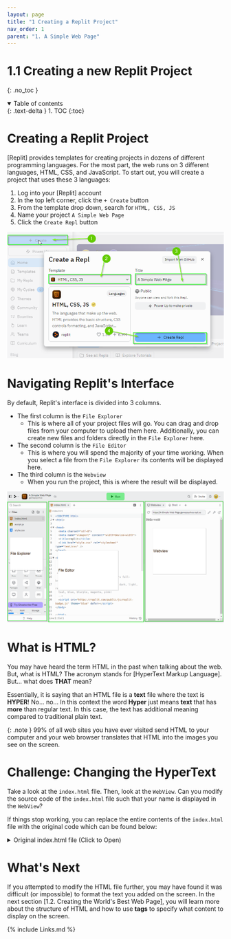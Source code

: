 ```yaml
---
layout: page
title: "1 Creating a Replit Project"
nav_order: 1
parent: "1. A Simple Web Page"
---
```


# 1.1 Creating a new Replit Project
{: .no_toc }


<details open markdown="block">
  <summary>
    Table of contents
  </summary>
  {: .text-delta }
1. TOC
{:toc}
</details>

# Creating a Replit Project

[Replit] provides templates for creating projects in dozens of different
programming languages. For the most part, the web runs on 3 different languages,
HTML, CSS, and JavaScript. To start out, you will create a project that uses
these 3 languages:

1. Log into your [Replit] account
2. In the top left corner, click the `+ Create` button
3. From the template drop down, search for `HTML, CSS, JS`
4. Name your project `A Simple Web Page`
5. Click the `Create Repl` button

![Create a Repl](../../imgs/1.1-creating-a-new-replit-project/00-create-html-project.png)

# Navigating Replit's Interface

By default, Replit's interface is divided into 3 columns. 

* The first column is the `File Explorer`
  * This is where all of your project files will go. You can drag and drop files
    from your computer to upload them here. Additionally, you can create new
    files and folders directly in the `File Explorer` here.
* The second column is the `File Editor`
  * This is where you will spend the majority of your time working. When you
    select a file from the `File Explorer` its contents will be displayed here.
* The third column is the `Webview`
  * When you run the project, this is where the result will be displayed.

![Replit Interface](../../imgs/1.1-creating-a-new-replit-project/01-replit-interface.png)

# What is HTML?

You may have heard the term HTML in the past when talking about the web. But,
what is HTML? The acronym stands for [HyperText Markup Language]. But... what
does **THAT** mean?

Essentially, it is saying that an HTML file is a **text** file where the text is
**HYPER**! No... no... In this context the word **Hyper** just means **text**
that has **more** than regular text. In this case, the text has additional
meaning compared to traditional plain text.

{: .note }
99% of all web sites you have ever visited send HTML to your computer and your
web browser translates that HTML into the images you see on the screen.

# Challenge: Changing the HyperText

Take a look at the `index.html` file. Then, look at the `WebView`. Can you
modify the source code of the `index.html` file such that your name is displayed
in the `WebView`?

If things stop working, you can replace the entire contents of the `index.html` file with the
original code which can be found below:

<details markdown="block">
  <summary>
    Original index.html file (Click to Open)
  </summary>

```html
<!DOCTYPE html>
<html>

<head>
  <meta charset="utf-8">
  <meta name="viewport" content="width=device-width">
  <title>replit</title>
  <link href="style.css" rel="stylesheet" type="text/css" />
</head>

<body>
  Hello world
  <script src="script.js"></script>

 <!--
  This script places a badge on your repl's full-browser view back to your repl's cover
  page. Try various colors for the theme: dark, light, red, orange, yellow, lime, green,
  teal, blue, blurple, magenta, pink!
  -->
  <script src="https://replit.com/public/js/replit-badge.js" theme="blue" defer></script> 
</body>

</html>

```
</details>

# What's Next

If you attempted to modify the HTML file further, you may have found it was
difficult (or impossible) to format the text you added on the screen. In the
next section [1.2. Creating the World's Best Web Page], you will learn more
about the structure of HTML and how to use **tags** to specify what content to
display on the screen.

{% include Links.md %}